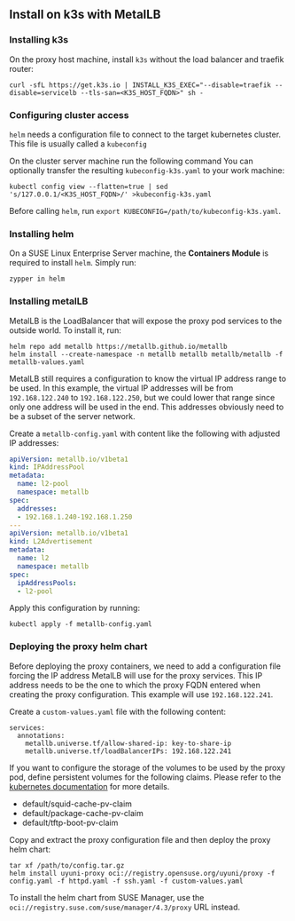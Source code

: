 ## Install on k3s with MetalLB

### Installing k3s

On the proxy host machine, install `k3s` without the load balancer and traefik router:

    curl -sfL https://get.k3s.io | INSTALL_K3S_EXEC="--disable=traefik --disable=servicelb --tls-san=<K3S_HOST_FQDN>" sh -

### Configuring cluster access

`helm` needs a configuration file to connect to the target kubernetes cluster.
This file is usually called a `kubeconfig`

On the cluster server machine run the following command
You can optionally transfer the resulting `kubeconfig-k3s.yaml` to your work machine:

    kubectl config view --flatten=true | sed 's/127.0.0.1/<K3S_HOST_FQDN>/' >kubeconfig-k3s.yaml

Before calling `helm`, run `export KUBECONFIG=/path/to/kubeconfig-k3s.yaml`.

### Installing helm

On a SUSE Linux Enterprise Server machine, the **Containers Module** is required to install `helm`.
Simply run:

    zypper in helm

### Installing metalLB

MetalLB is the LoadBalancer that will expose the proxy pod services to the outside world.
To install it, run:

    helm repo add metallb https://metallb.github.io/metallb
    helm install --create-namespace -n metallb metallb metallb/metallb -f metallb-values.yaml 

MetalLB still requires a configuration to know the virtual IP address range to be used.
In this example, the virtual IP addresses will be from `192.168.122.240` to `192.168.122.250`, but we could lower that range since only one address will be used in the end.
This addresses obviously need to be a subset of the server network.

Create a `metallb-config.yaml` with content like the following with adjusted IP addresses:

```yaml
apiVersion: metallb.io/v1beta1
kind: IPAddressPool
metadata:
  name: l2-pool
  namespace: metallb
spec:
  addresses:
  - 192.168.1.240-192.168.1.250
---
apiVersion: metallb.io/v1beta1
kind: L2Advertisement
metadata:
  name: l2 
  namespace: metallb
spec:
  ipAddressPools:
  - l2-pool
```

Apply this configuration by running:

    kubectl apply -f metallb-config.yaml


### Deploying the proxy helm chart

Before deploying the proxy containers, we need to add a configuration file forcing the IP address MetalLB will use for the proxy services.
This IP address needs to be the one to which the proxy FQDN entered when creating the proxy configuration.
This example will use `192.168.122.241`.

Create a `custom-values.yaml` file with the following content:

    services:
      annotations:
        metallb.universe.tf/allow-shared-ip: key-to-share-ip
        metallb.universe.tf/loadBalancerIPs: 192.168.122.241

If you want to configure the storage of the volumes to be used by the proxy pod, define persistent volumes for the following claims.
Please refer to the [kubernetes documentation](https://kubernetes.io/docs/concepts/storage/persistent-volumes/) for more details.

* default/squid-cache-pv-claim
* default/package-cache-pv-claim
* default/tftp-boot-pv-claim

Copy and extract the proxy configuration file and then deploy the proxy helm chart:

    tar xf /path/to/config.tar.gz
    helm install uyuni-proxy oci://registry.opensuse.org/uyuni/proxy -f config.yaml -f httpd.yaml -f ssh.yaml -f custom-values.yaml

To install the helm chart from SUSE Manager, use the `oci://registry.suse.com/suse/manager/4.3/proxy` URL instead.
